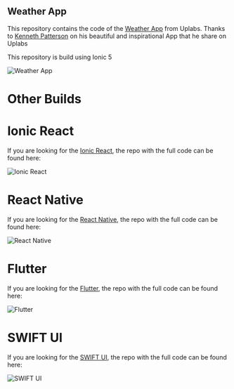 
## Weather App

This repository contains the code of the [Weather App](https://www.uplabs.com/posts/uplabs-weather-app-challenge) from Uplabs. Thanks to [Kenneth Patterson](https://www.uplabs.com/pattsyk91) on his beautiful and inspirational App that he share on Uplabs

This repository is build using Ionic 5

![Weather App](https://i.ibb.co/rw5JYX8/Group.png)


# Other Builds

# Ionic React

If you are looking for the [Ionic React](), the repo with the full code can be found here:

![Ionic React](https://ionicframework.com/img/meta/ionic-react-og.png)

# React Native

If you are looking for the [React Native](), the repo with the full code can be found here:

![React Native](https://miro.medium.com/max/4000/1*mm8JucFufPWr2ls_I1h_0w.png)

# Flutter

If you are looking for the [Flutter](), the repo with the full code can be found here:

![Flutter](https://everyday.codes/wp-content/uploads/2019/12/flutter-entwicklung-ios-android.png)


# SWIFT UI

If you are looking for the [SWIFT UI](), the repo with the full code can be found here:

![SWIFT UI](https://miro.medium.com/max/1200/1*4fDVdzPaeC7IqiW3R1YhAg.png)
